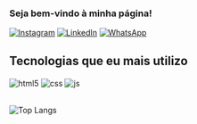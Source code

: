 ### Seja bem-vindo à minha página!

[![Instagram](https://img.shields.io/badge/Instagram-E4405F?style=for-the-badge&logo=instagram&logoColor=white)](https://www.instagram.com/falcao_gf/) [![LinkedIn](https://img.shields.io/badge/LinkedIn-0077B5?style=for-the-badge&logo=linkedin&logoColor=white)](www.linkedin.com/in/guilherme-falcão-784624209) [![WhatsApp](https://img.shields.io/badge/WhatsApp-25D366?style=for-the-badge&logo=whatsapp&logoColor=white)](https://wa.me/qr/JP6AOQBMN3AXM1)

## Tecnologias que eu mais utilizo
<div style="display: inline_block">
  <img align="center" alt="html5" src="https://img.shields.io/badge/HTML5-E34F26?style=for-the-badge&logo=html5&logoColor=white" />
  <img align="center" alt="css" src="https://img.shields.io/badge/CSS3-1572B6?style=for-the-badge&logo=css3&logoColor=white" />
  <img align="center" alt="js" src="https://img.shields.io/badge/JavaScript-F7DF1E?style=for-the-badge&logo=javascript&logoColor=black" />
</div><br/>


![Top Langs](https://github-readme-stats.vercel.app/api/top-langs/?username=anuraghazra&hide_progress=true)
